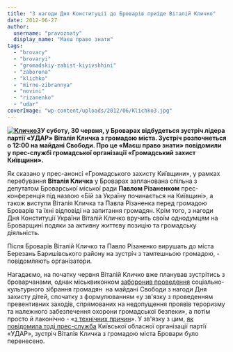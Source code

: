 ```yaml
---
title: "З нагоди Дня Конституції до Броварів приїде Віталій Кличко"
date: 2012-06-27
author: 
  username: "pravoznaty"
  display_name: "Маєш право знати"
tags: 
  - "brovary"
  - "brovaryi"
  - "gromadskiy-zahist-kiyivshhini"
  - "zaborona"
  - "klichko"
  - "mirne-zibrannya"
  - "novini"
  - "rizanenko"
  - "udar"
coverImage: "wp-content/uploads/2012/06/Klichko3.jpg"
---
```


**[![](https://mpz.brovary.org/wp-content/uploads/2012/06/Klichko3.jpg "Кличко3")](https://mpz.brovary.org/wp-content/uploads/2012/06/Klichko3.jpg)У суботу, 30 червня, у Броварах відбудеться зустріч лідера партії «УДАР» Віталія Кличка з громадою міста. Зустріч розпочнеться о 12:00 на майдані Свободи. Про це «Маєш право знати» повідомили у прес-службі громадської організації «Громадський захист Київщини».**

Як сказано у прес-анонсі «Громадського захисту Київщини», у рамках перебування **Віталія Кличка** у Броварах запланована спільна з депутатом Броварської міської ради **Павлом Різаненком** прес-конференція під назвою «Бій за Україну починається на Київщині», а також виступи Віталія Кличка та Павла Різаненка перед громадою Броварів та їхні відповіді на запитання громадян. Крім того, з нагоди Дня Конституції України Віталій Кличко вручить своїм однодумцям на Броварщині подяки за активну життєву позицію та громадську діяльність.

Після Броварів Віталій Кличко та Павло Різаненко вирушать до міста Березань Баришівського району на зустріч з тамтешньою громадою, - повідомляють організатори.

Нагадаємо, на початку червня Віталій Кличко вже планував зустрітись з броварчанами, однак міськвиконком [заборонив проведення](http://docs.brovary.org/p2364/29.05.2012/238) соціально-культурного зібрання громадян  на майдані Свободи з нагоди Дня захисту дітей, спочатку з формулюванням «у зв'язку з проведенням превентивних заходів, спрямованих на недопущення проявів тероризму та належного забезпечення охорони громадської безпеки», а потім просто й лаконічно - «[з технічних причин](http://docs.brovary.org/p2917/01.06.2012/248)». У зв'язку з цим, [як повідомила тоді прес-служба](https://mpz.brovary.org/sapozhko-zaboroniv-zustrich-klichka-z-brovarchanami/) Київської обласної організації партії «УДАР», зустріч Віталія Кличка з громадою міста Бровари було перенесено.
